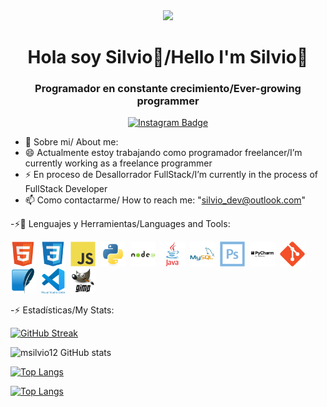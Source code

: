 

<div id="header" align="center">
     <img src="https://media.giphy.com/media/xT9IgzoKnwFNmISR8I/giphy.gif" width="200"/>
     <h1 align="center">Hola soy Silvio👋/Hello I'm Silvio👋</h1>
     <h3 align="center">Programador en constante crecimiento/Ever-growing programmer</h3>
</div>
<div id="badges" align="center">
    <a href="https://www.instagram.com/msilvio.23/">
        <img src="https://img.shields.io/badge/msilvio.23-Instagram-blue" alt="Instagram Badge"/>
    </a>
</div>


- 💬 Sobre mi/ About me:
- 😄 Actualmente estoy trabajando como programador freelancer/I’m currently working as a freelance programmer
- ⚡ En proceso de Desallorrador FullStack/I’m currently in the process of FullStack Developer
- 📫 Como contactarme/ How to reach me: "silvio_dev@outlook.com"


-⚡🌱 Lenguajes y Herramientas/Languages and Tools:

<div align="left">
    <div>
        <img src="https://github.com/devicons/devicon/blob/master/icons/html5/html5-original.svg" title="HTML5" alt="HTML" 
        width="40" height="40"/>&nbsp;
        <img src="https://github.com/devicons/devicon/blob/master/icons/css3/css3-original.svg" title="CSS3" alt="CSS" 
        width="40" height="40"/>&nbsp;
        <img src="https://github.com/devicons/devicon/blob/master/icons/javascript/javascript-original.svg" title="JavaScript" alt="JavaScript"
        width="40" height="40"/>&nbsp;
        <img src="https://github.com/devicons/devicon/blob/master/icons/python/python-original.svg" title="Python" alt="Python"
        width="40" height="40"/>&nbsp;
        <img src="https://github.com/devicons/devicon/blob/master/icons/nodejs/nodejs-original-wordmark.svg" title="Nodejs" alt="Nodejs"
        width="40" height="40"/>&nbsp;
        <img src="https://github.com/devicons/devicon/blob/master/icons/java/java-original-wordmark.svg" title="Java" alt="Java"
        width="40" height="40"/>&nbsp;
        <img src="https://github.com/devicons/devicon/blob/master/icons/mysql/mysql-original-wordmark.svg" title="Mysql" alt="Mysql"
        width="40" height="40"/>&nbsp;
        <img src="https://github.com/devicons/devicon/blob/master/icons/photoshop/photoshop-line.svg" title="Photoshop" alt="Photoshop"
        width="40" height="40"/>&nbsp;
        <img src="https://github.com/devicons/devicon/blob/master/icons/pycharm/pycharm-original-wordmark.svg" title="Pycharm"   alt="Pycharm"
        width="40" height="40"/>&nbsp;
        <img src="https://github.com/devicons/devicon/blob/master/icons/git/git-original.svg" title="Git" alt="Git"
        width="40" height="40"/>&nbsp;
        <img src="https://github.com/devicons/devicon/blob/master/icons/sqlite/sqlite-original.svg" title="SQLite" alt="SQlite"
        width="40" height="40"/>&nbsp;
        <img src="https://github.com/devicons/devicon/blob/master/icons/vscode/vscode-original-wordmark.svg" title="VSCode" alt="VSCode"
        width="40" height="40"/>&nbsp;
        <img src="https://github.com/devicons/devicon/blob/master/icons/gimp/gimp-original-wordmark.svg" title="Gimp" alt="Gimp"
        width="40" height="40"/>&nbsp;
        
  </div>
</div>

-⚡ Estadísticas/My Stats:


[![GitHub Streak](https://github-readme-streak-stats.herokuapp.com?user=msilvio12&theme=vue-dark&date_format=M%20j%5B%2C%20Y%5D)](https://git.io/streak-stats)

![msilvio12 GitHub stats](https://github-readme-stats.vercel.app/api?username=msilvio12&show_icons=true&theme=dark)

[![Top Langs](https://github-readme-stats.vercel.app/api/top-langs/?username=msilvio12&hide_progress=true)](https://github.com/msilvio12/github-readme-stats)

[![Top Langs](https://github-readme-stats.vercel.app/api/top-langs/?username=msilvio12&layout=compact)](https://github.com/msilvio12/github-readme-stats)





